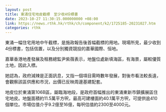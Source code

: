 ```yaml
---
layout: post
title: 東涌住宅地皮截標　至少收4份標書
date: 2023-10-27 11:30:15.000000000 +08:00
link: https://news.rthk.hk/rthk/ch/component/k2/1725185-20231027.htm
categories: rthk
---
```


東涌一幅住宅用地中午截標，是施政報告後首幅截標的用地。現場所見，最少收到4份標書，包括信置，以及分別獨資競投的嘉華國際、恒地。

嘉華香港地產發展及租務總監尹紫薇表示，地盤位處新填海區，有海景，屬較優質土地，因此入標。

她認為，政府減辣是正面訊息，又指一個項目需時數年發展，對後市看法較長遠，會觀察該區供應和市況，出價已反映周邊基建配套。

地皮位於東涌第106B區，屬臨海地段，是政府首幅推出的東涌東新市鎮擴展區住宅地皮。地盤面積約11.5萬平方呎，最高可建樓面約40.1萬平方呎，可提供逾410個單位。市場估值介乎9.2億至16億，每呎估值約2300至4000元。

